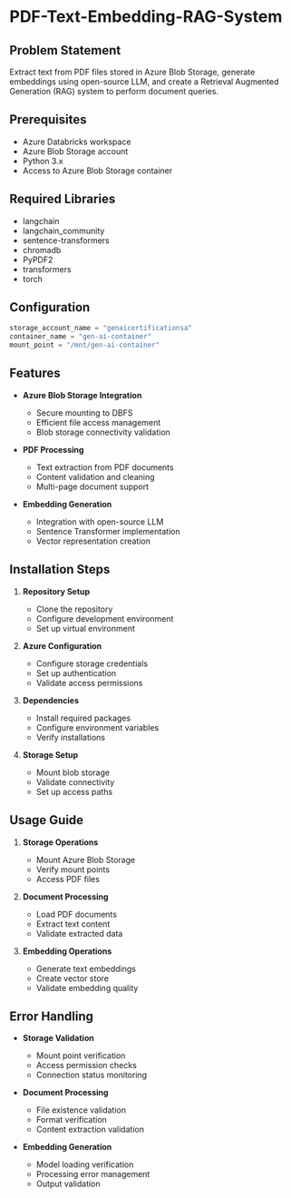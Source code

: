 # PDF-Text-Embedding-RAG-System

## Problem Statement
Extract text from PDF files stored in Azure Blob Storage, generate embeddings using open-source LLM, and create a Retrieval Augmented Generation (RAG) system to perform document queries.

## Prerequisites
- Azure Databricks workspace
- Azure Blob Storage account
- Python 3.x
- Access to Azure Blob Storage container

## Required Libraries
- langchain
- langchain_community
- sentence-transformers
- chromadb
- PyPDF2
- transformers
- torch

## Configuration
```python
storage_account_name = "genaicertificationsa"
container_name = "gen-ai-container"
mount_point = "/mnt/gen-ai-container"
```

## Features
- **Azure Blob Storage Integration**
  - Secure mounting to DBFS
  - Efficient file access management
  - Blob storage connectivity validation

- **PDF Processing**
  - Text extraction from PDF documents
  - Content validation and cleaning
  - Multi-page document support

- **Embedding Generation**
  - Integration with open-source LLM
  - Sentence Transformer implementation
  - Vector representation creation

## Installation Steps
1. **Repository Setup**
   - Clone the repository
   - Configure development environment
   - Set up virtual environment

2. **Azure Configuration**
   - Configure storage credentials
   - Set up authentication
   - Validate access permissions

3. **Dependencies**
   - Install required packages
   - Configure environment variables
   - Verify installations

4. **Storage Setup**
   - Mount blob storage
   - Validate connectivity
   - Set up access paths

## Usage Guide
1. **Storage Operations**
   - Mount Azure Blob Storage
   - Verify mount points
   - Access PDF files

2. **Document Processing**
   - Load PDF documents
   - Extract text content
   - Validate extracted data

3. **Embedding Operations**
   - Generate text embeddings
   - Create vector store
   - Validate embedding quality

## Error Handling
- **Storage Validation**
  - Mount point verification
  - Access permission checks
  - Connection status monitoring

- **Document Processing**
  - File existence validation
  - Format verification
  - Content extraction validation

- **Embedding Generation**
  - Model loading verification
  - Processing error management
  - Output validation
